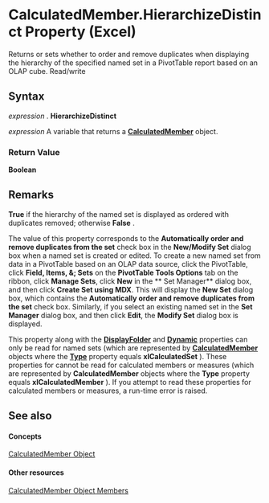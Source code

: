 
# CalculatedMember.HierarchizeDistinct Property (Excel)

Returns or sets whether to order and remove duplicates when displaying the hierarchy of the specified named set in a PivotTable report based on an OLAP cube. Read/write


## Syntax

 _expression_ . **HierarchizeDistinct**

 _expression_ A variable that returns a **[CalculatedMember](07a1f8df-107e-a5fd-3d15-dfc92916c4c6.md)** object.


### Return Value

 **Boolean**


## Remarks

 **True** if the hierarchy of the named set is displayed as ordered with duplicates removed; otherwise **False** .

The value of this property corresponds to the  **Automatically order and remove duplicates from the set** check box in the **New/Modify Set** dialog box when a named set is created or edited. To create a new named set from data in a PivotTable based on an OLAP data source, click the PivotTable, click **Field, Items, &; Sets** on the **PivotTable Tools Options** tab on the ribbon, click **Manage Sets**, click  **New** in the ** Set Manager** dialog box, and then click **Create Set using MDX**. This will display the  **New Set** dialog box, which contains the **Automatically order and remove duplicates from the set** check box. Similarly, if you select an existing named set in the **Set Manager** dialog box, and then click **Edit**, the  **Modify Set** dialog box is displayed.

This property along with the  **[DisplayFolder](9ece45d1-4d27-0305-1189-15c414353607.md)** and **[Dynamic](b201fe58-1320-1fe0-8045-ab17b7543eee.md)** properties can only be read for named sets (which are represented by **[CalculatedMember](07a1f8df-107e-a5fd-3d15-dfc92916c4c6.md)** objects where the **[Type](7533bd2f-6e3b-12de-e01b-13e5fa1d78eb.md)** property equals **xlCalculatedSet** ). These properties for cannot be read for calculated members or measures (which are represented by **CalculatedMember** objects where the **Type** property equals **xlCalculatedMember** ). If you attempt to read these properties for calculated members or measures, a run-time error is raised.


## See also


#### Concepts


[CalculatedMember Object](07a1f8df-107e-a5fd-3d15-dfc92916c4c6.md)
#### Other resources


[CalculatedMember Object Members](8457d4bb-06a6-5037-c7d1-dc3c73f5b6b5.md)
